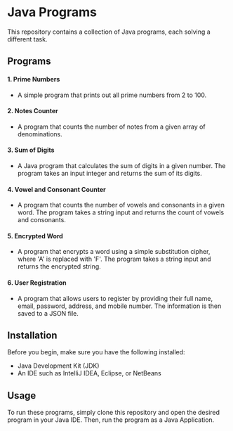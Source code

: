 # Java Programs
This repository contains a collection of Java programs, each solving a different task. 

## Programs

#### 1. Prime Numbers
   * A simple program that prints out all prime numbers from 2 to 100.
   
#### 2. Notes Counter
   * A program that counts the number of notes from a given array of denominations.
   
#### 3. Sum of Digits 
   * A Java program that calculates the sum of digits in a given number. The program takes an input integer and returns the sum of its digits.

#### 4. Vowel and Consonant Counter
   * A program that counts the number of vowels and consonants in a given word. The program takes a string input and returns the count of vowels and consonants.
   
#### 5. Encrypted Word 
   * A program that encrypts a word using a simple substitution cipher, where 'A' is replaced with 'F'. The program takes a string input and returns the encrypted string.
   
#### 6. User Registration 
   * A program that allows users to register by providing their full name, email, password, address, and mobile number. The information is then saved to a JSON file.
   
## Installation
Before you begin, make sure you have the following installed:
- Java Development Kit (JDK)
- An IDE such as IntelliJ IDEA, Eclipse, or NetBeans

## Usage
To run these programs, simply clone this repository and open the desired program in your Java IDE. Then, run the program as a Java Application.
